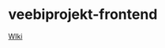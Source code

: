 # veebiprojekt-frontend

[WIki](https://gitlab.cs.ttu.ee/andrsa/veebiprojekt-frontend/-/wikis/home)
